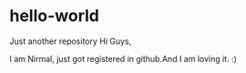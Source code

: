 # hello-world
Just another repository
Hi Guys,

I am Nirmal, just got registered in github.And I am loving it. :)
